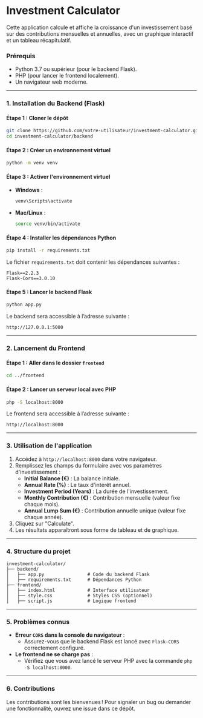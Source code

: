 # Investment Calculator

Cette application calcule et affiche la croissance d'un investissement basé sur des contributions mensuelles et annuelles, avec un graphique interactif et un tableau récapitulatif.

### Prérequis
- Python 3.7 ou supérieur (pour le backend Flask).
- PHP (pour lancer le frontend localement).
- Un navigateur web moderne.

---

### 1. Installation du Backend (Flask)

#### Étape 1 : Cloner le dépôt
```bash
git clone https://github.com/votre-utilisateur/investment-calculator.git
cd investment-calculator/backend
```

#### Étape 2 : Créer un environnement virtuel
```bash
python -m venv venv
```

#### Étape 3 : Activer l'environnement virtuel
- **Windows** :
  ```bash
  venv\Scripts\activate
  ```
- **Mac/Linux** :
  ```bash
  source venv/bin/activate
  ```

#### Étape 4 : Installer les dépendances Python
```bash
pip install -r requirements.txt
```

Le fichier `requirements.txt` doit contenir les dépendances suivantes :
```
Flask==2.2.3
Flask-Cors==3.0.10
```

#### Étape 5 : Lancer le backend Flask
```bash
python app.py
```

Le backend sera accessible à l’adresse suivante :
```
http://127.0.0.1:5000
```

---

### 2. Lancement du Frontend

#### Étape 1 : Aller dans le dossier `frontend`
```bash
cd ../frontend
```

#### Étape 2 : Lancer un serveur local avec PHP
```bash
php -S localhost:8000
```

Le frontend sera accessible à l’adresse suivante :
```
http://localhost:8000
```

---

### 3. Utilisation de l'application
1. Accédez à `http://localhost:8000` dans votre navigateur.
2. Remplissez les champs du formulaire avec vos paramètres d'investissement :
   - **Initial Balance (€)** : La balance initiale.
   - **Annual Rate (%)** : Le taux d'intérêt annuel.
   - **Investment Period (Years)** : La durée de l'investissement.
   - **Monthly Contribution (€)** : Contribution mensuelle (valeur fixe chaque mois).
   - **Annual Lump Sum (€)** : Contribution annuelle unique (valeur fixe chaque année).
3. Cliquez sur "Calculate".
4. Les résultats apparaîtront sous forme de tableau et de graphique.

---

### 4. Structure du projet

```
investment-calculator/
├── backend/
│   ├── app.py                # Code du backend Flask
│   ├── requirements.txt      # Dépendances Python
├── frontend/
│   ├── index.html            # Interface utilisateur
│   ├── style.css             # Styles CSS (optionnel)
│   ├── script.js             # Logique frontend
```

---

### 5. Problèmes connus

- **Erreur `CORS` dans la console du navigateur** :
  - Assurez-vous que le backend Flask est lancé avec `Flask-CORS` correctement configuré.
- **Le frontend ne se charge pas** :
  - Vérifiez que vous avez lancé le serveur PHP avec la commande `php -S localhost:8000`.

---

### 6. Contributions

Les contributions sont les bienvenues ! Pour signaler un bug ou demander une fonctionnalité, ouvrez une issue dans ce dépôt.
```
